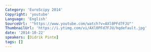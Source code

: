 ```yaml
---
Category: 'EuroScipy 2014'
Copyright: 'youtube'
Language: 'English'
SourceUrl: '"https://www.youtube.com/watch?v=AXl0PFd7FJU"'
ThumbnailUrl: 'https://i.ytimg.com/vi/AXl0PFd7FJU/hqdefault.jpg'
date: '2014-10-22'
speakers: [Didrik Pinte]
tags: []
---
```


